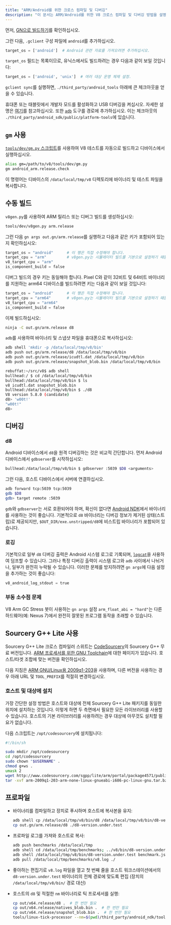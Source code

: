 ```yaml
---
title: "ARM/Android를 위한 크로스 컴파일 및 디버깅"
description: "이 문서는 ARM/Android를 위한 V8 크로스 컴파일 및 디버깅 방법을 설명합니다."
---
```

먼저, [GN으로 빌드하기](/docs/build-gn)를 확인하십시오.

그런 다음, `.gclient` 구성 파일에 `android`를 추가하십시오.

```python
target_os = ['android']  # Android 관련 자료를 가져오려면 추가하십시오.
```

`target_os` 필드는 목록이므로, 유닉스에서도 빌드하려는 경우 다음과 같이 보일 것입니다:

```python
target_os = ['android', 'unix']  # 여러 대상 운영 체제 설정.
```

`gclient sync`를 실행하면, `./third_party/android_tools` 아래에 큰 체크아웃을 얻을 수 있습니다.

휴대폰 또는 태블릿에서 개발자 모드를 활성화하고 USB 디버깅을 켜십시오. 자세한 설명은 [여기](https://developer.android.com/studio/run/device.html)를 참고하십시오. 또한 [`adb`](https://developer.android.com/studio/command-line/adb.html) 도구를 경로에 추가하십시오. 이는 체크아웃의 `./third_party/android_sdk/public/platform-tools`에 있습니다.

## `gm` 사용

[`tools/dev/gm.py` 스크립트](/docs/build-gn#gm)를 사용하여 V8 테스트를 자동으로 빌드하고 디바이스에서 실행하십시오.

```bash
alias gm=/path/to/v8/tools/dev/gm.py
gm android_arm.release.check
```

이 명령어는 디바이스의 `/data/local/tmp/v8` 디렉토리에 바이너리 및 테스트 파일을 복사합니다.

## 수동 빌드

`v8gen.py`를 사용하여 ARM 릴리스 또는 디버그 빌드를 생성하십시오:

```bash
tools/dev/v8gen.py arm.release
```

그런 다음 `gn args out.gn/arm.release`를 실행하고 다음과 같은 키가 포함되어 있는지 확인하십시오:

```python
target_os = "android"      # 이 행은 직접 수정해야 합니다.
target_cpu = "arm"         # v8gen.py는 시뮬레이터 빌드를 기본으로 설정하기 때문입니다.
v8_target_cpu = "arm"
is_component_build = false
```

디버그 빌드의 경우 키는 동일해야 합니다. Pixel C와 같이 32비트 및 64비트 바이너리를 지원하는 arm64 디바이스를 빌드하려면 키는 다음과 같이 보일 것입니다:

```python
target_os = "android"      # 이 행은 직접 수정해야 합니다.
target_cpu = "arm64"       # v8gen.py는 시뮬레이터 빌드를 기본으로 설정하기 때문입니다.
v8_target_cpu = "arm64"
is_component_build = false
```

이제 빌드하십시오:

```bash
ninja -C out.gn/arm.release d8
```

`adb`를 사용하여 바이너리 및 스냅샷 파일을 휴대폰으로 복사하십시오:

```bash
adb shell 'mkdir -p /data/local/tmp/v8/bin'
adb push out.gn/arm.release/d8 /data/local/tmp/v8/bin
adb push out.gn/arm.release/icudtl.dat /data/local/tmp/v8/bin
adb push out.gn/arm.release/snapshot_blob.bin /data/local/tmp/v8/bin
```

```bash
rebuffat:~/src/v8$ adb shell
bullhead:/ $ cd /data/local/tmp/v8/bin
bullhead:/data/local/tmp/v8/bin $ ls
v8 icudtl.dat snapshot_blob.bin
bullhead:/data/local/tmp/v8/bin $ ./d8
V8 version 5.8.0 (candidate)
d8> 'w00t!'
"w00t!"
d8>
```

## 디버깅

### d8

Android 디바이스에서 `d8`을 원격 디버깅하는 것은 비교적 간단합니다. 먼저 Android 디바이스에서 `gdbserver`를 시작하십시오:

```bash
bullhead:/data/local/tmp/v8/bin $ gdbserver :5039 $D8 <arguments>
```

그런 다음, 호스트 디바이스에서 서버에 연결하십시오.

```bash
adb forward tcp:5039 tcp:5039
gdb $D8
gdb> target remote :5039
```

`gdb`와 `gdbserver`는 서로 호환되어야 하며, 확신이 없다면 [Android NDK](https://developer.android.com/ndk)에서 바이너리를 사용하는 것이 좋습니다. 기본적으로 `d8` 바이너리는 디버깅 정보가 제거된 상태(스트립)로 제공되지만, `$OUT_DIR/exe.unstripped/d8`에 비스트립 바이너리가 포함되어 있습니다.

### 로깅

기본적으로 일부 `d8` 디버깅 출력은 Android 시스템 로그로 기록되며, [`logcat`](https://developer.android.com/studio/command-line/logcat)을 사용하여 덤프할 수 있습니다. 그러나 특정 디버깅 출력이 시스템 로그와 `adb` 사이에서 나뉘거나, 일부가 완전히 누락될 수 있습니다. 이러한 문제를 방지하려면 `gn args`에 다음 설정을 추가하는 것이 좋습니다:

```python
v8_android_log_stdout = true
```

### 부동 소수점 문제

V8 Arm GC Stress 봇이 사용하는 `gn args` 설정 `arm_float_abi = "hard"`는 다른 하드웨어(예: Nexus 7)에서 완전히 잘못된 프로그램 동작을 초래할 수 있습니다.

## Sourcery G++ Lite 사용

Sourcery G++ Lite 크로스 컴파일러 스위트는 [CodeSourcery](http://www.codesourcery.com/)의 Sourcery G++ 무료 버전입니다. [ARM 프로세서를 위한 GNU Toolchain](http://www.codesourcery.com/sgpp/lite/arm)에 대한 페이지가 있습니다. 호스트/타겟 조합에 맞는 버전을 확인하십시오.

다음 지침은 [ARM GNU/Linux용 2009q1-203](http://www.codesourcery.com/sgpp/lite/arm/portal/release858)을 사용하며, 다른 버전을 사용하는 경우 아래 URL 및 `TOOL_PREFIX`를 적절히 변경하십시오.

### 호스트 및 대상에 설치

가장 간단한 설정 방법은 호스트와 대상에 전체 Sourcery G++ Lite 패키지를 동일한 위치에 설치하는 것입니다. 이렇게 하면 두 측면에서 필요한 모든 라이브러리를 사용할 수 있습니다. 호스트의 기본 라이브러리를 사용하려는 경우 대상에 아무것도 설치할 필요가 없습니다.

다음 스크립트는 `/opt/codesourcery`에 설치됩니다:

```bash
#!/bin/sh

sudo mkdir /opt/codesourcery
cd /opt/codesourcery
sudo chown "$USERNAME" .
chmod g+ws .
umask 2
wget http://www.codesourcery.com/sgpp/lite/arm/portal/package4571/public/arm-none-linux-gnueabi/arm-2009q1-203-arm-none-linux-gnueabi-i686-pc-linux-gnu.tar.bz2
tar -xvf arm-2009q1-203-arm-none-linux-gnueabi-i686-pc-linux-gnu.tar.bz2
```

## 프로파일

- 바이너리를 컴파일하고 장치로 푸시하며 호스트에 복사본을 유지:

    ```bash
    adb shell cp /data/local/tmp/v8/bin/d8 /data/local/tmp/v8/bin/d8-version.under.test
    cp out.gn/arm.release/d8 ./d8-version.under.test
    ```

- 프로파일 로그를 가져와 호스트로 복사:

    ```bash
    adb push benchmarks /data/local/tmp
    adb shell cd /data/local/tmp/benchmarks; ../v8/bin/d8-version.under.test run.js --prof
    adb shell /data/local/tmp/v8/bin/d8-version.under.test benchmark.js --prof
    adb pull /data/local/tmp/benchmarks/v8.log ./
    ```

- 좋아하는 편집기로 `v8.log` 파일을 열고 첫 번째 줄을 호스트 워크스테이션에서의 `d8-version.under.test` 바이너리의 전체 경로에 맞도록 편집 (장치의 `/data/local/tmp/v8/bin/` 경로 대신)

- 호스트의 `d8` 및 적절한 `nm` 바이너리로 틱 프로세서를 실행:

    ```bash
    cp out/x64.release/d8 .  # 한 번만 필요
    cp out/x64.release/natives_blob.bin .  # 한 번만 필요
    cp out/x64.release/snapshot_blob.bin .  # 한 번만 필요
    tools/linux-tick-processor --nm=$(pwd)/third_party/android_ndk/toolchains/arm-linux-androideabi-4.9/prebuilt/linux-x86_64/bin/arm-linux-androideabi-nm
    ```
